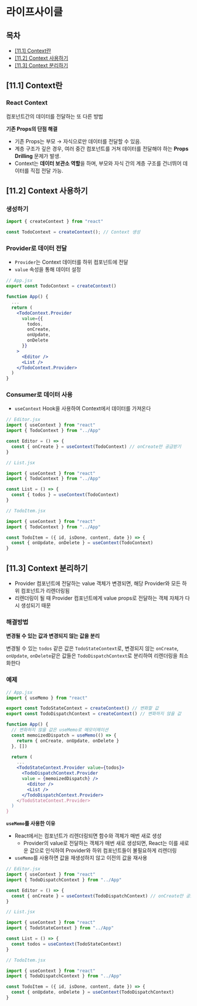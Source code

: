 # 라이프사이클
## 목차
- [[11.1] Context란](#111-context란)
- [[11.2] Context 사용하기](#112-context-사용하기)
- [[11.3] Context 분리하기](#113-context-분리하기)

## [11.1] Context란

### React Context
컴포넌트간의 데이터를 전달하는 또 다른 방법

**기존 Props의 단점 해결**
- 기존 Props는 부모 → 자식으로만 데이터를 전달할 수 있음.
- 계층 구조가 깊은 경우, 여러 중간 컴포넌트를 거쳐 데이터를 전달해야 하는 **Props Drilling** 문제가 발생.
- Context는 **데이터 보관소 역할**을 하며, 부모와 자식 간의 계층 구조를 건너뛰어 데이터를 직접 전달 가능.

## [11.2] Context 사용하기

### 생성하기
```jsx
import { createContext } from "react"

const TodoContext = createContext(); // Context 생성
```

### Provider로 데이터 전달
- `Provider`는 Context 데이터를 하위 컴포넌트에 전달<br>
- `value` 속성을 통해 데이터 설정

```jsx
// App.jsx
export const TodoContext = createContext()

function App() {
  ...
  return (
    <TodoContext.Provider 
      value={{
        todos,
        onCreate,
        onUpdate,
        onDelete
      }}
    >
      <Editor />
      <List />
    </TodoContext.Provider>
  )
}
```

### Consumer로 데이터 사용
- `useContext` Hook을 사용하여 Context에서 데이터를 가져온다
```jsx
// Editor.jsx
import { useContext } from "react"
import { TodoContext } from "../App"

const Editor = () => {
  const { onCreate } = useContext(TodoContext) // onCreate만 공급받기
}
```

```jsx
// List.jsx

import { useContext } from "react"
import { TodoContext } from "../App"

const List = () => {
  const { todos } = useContext(TodoContext)
}
```

```jsx
// TodoItem.jsx

import { useContext } from "react"
import { TodoContext } from "../App"

const TodoItem = ({ id, isDone, content, date }) => {
  const { onUpdate, onDelete } = useContext(TodoContext)
}
```

## [11.3] Context 분리하기
- Provider 컴포넌트에 전달하는 value 객체가 변경되면, 해당 Provider와 모든 하위 컴포넌트가 리렌더링됨
- 리렌더링이 될 때 Provider 컴포넌트에게 value props로 전달하는 객체 자체가 다시 생성되기 때문

### 해결방법
**변경될 수 있는 값과 변경되지 않는 값을 분리**

변경될 수 있는 `todos` 같은 값은 `TodoStateContext`로, 변경되지 않는 `onCreate`, `onUpdate`, `onDelete`같은 값들은 `TodoDispatchContext`로 분리하여 리렌더링을 최소화한다

### 예제

```jsx
// App.jsx
import { useMemo } from "react"

export const TodoStateContext = createContext() // 변화할 값
export const TodoDispatchContext = createContext() // 변화하지 않을 값

function App() {
  // 변화하지 않을 값은 useMemo로 메모이제이션
  const memoizedDispatch = useMemo(() => {
    return { onCreate, onUpdate, onDelete }
  }, [])

  return (
    ...
    <TodoStateContext.Provider value={todos}>
      <TodoDispatchContext.Provider
      value = {memoizedDispatch} />
        <Editor />
        <List />
      </TodoDispatchContext.Provider>
    </TodoStateContext.Provider>
  )
}

```
**`useMemo`를 사용한 이유**
- React에서는 컴포넌트가 리렌더링되면 함수와 객체가 매번 새로 생성
  - Provider의 value로 전달하는 객체가 매번 새로 생성되면, React는 이를 새로운 값으로 인식하여 Provider와 하위 컴포넌트들이 불필요하게 리렌더링
- `useMemo`를 사용하면 값을 재생성하지 않고 이전의 값을 재사용


```jsx
// Editor.jsx
import { useContext } from "react"
import { TodoDispatchContext } from "../App"

const Editor = () => {
  const { onCreate } = useContext(TodoDispatchContext) // onCreate만 공급받기
}
```
```jsx
// List.jsx

import { useContext } from "react"
import { TodoStateContext } from "../App"

const List = () => {
  const todos = useContext(TodoStateContext)
}
```
```jsx
// TodoItem.jsx

import { useContext } from "react"
import { TodoDispatchContext } from "../App"

const TodoItem = ({ id, isDone, content, date }) => {
  const { onUpdate, onDelete } = useContext(TodoDispatchContext)
}
```

